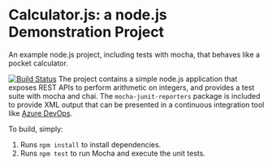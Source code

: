 Calculator.js: a node.js Demonstration Project
==============================================
An example node.js project, including tests with mocha, that behaves like
a pocket calculator.

[![Build Status](https://dev.azure.com/thocloud/Agile%20Planning%20and%20Portfolio%20Management%20with%20Azure%20Boards/_apis/build/status/thocloudtho.calculator?branchName=refs%2Fpull%2F1%2Fmerge)](https://dev.azure.com/thocloud/Agile%20Planning%20and%20Portfolio%20Management%20with%20Azure%20Boards/_build/latest?definitionId=4&branchName=refs%2Fpull%2F1%2Fmerge)
The project contains a simple node.js application that exposes REST APIs
to perform arithmetic on integers, and provides a test suite with mocha
and chai.  The `mocha-junit-reporters` package is included to provide XML
output that can be presented in a continuous integration tool like
[Azure DevOps](https://azure.com/devops).

To build, simply:

1. Runs `npm install` to install dependencies.
2. Runs `npm test` to run Mocha and execute the unit tests.

